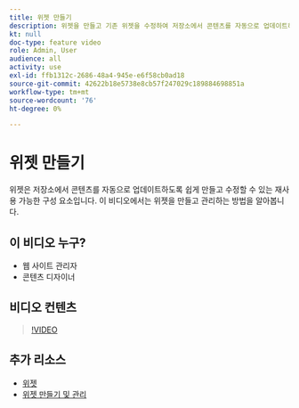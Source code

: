 ```yaml
---
title: 위젯 만들기
description: 위젯을 만들고 기존 위젯을 수정하여 저장소에서 콘텐츠를 자동으로 업데이트하는 방법을 알아보십시오.
kt: null
doc-type: feature video
role: Admin, User
audience: all
activity: use
exl-id: ffb1312c-2686-48a4-945e-e6f58cb0ad18
source-git-commit: 42622b18e5738e8cb57f247029c189884698851a
workflow-type: tm+mt
source-wordcount: '76'
ht-degree: 0%

---
```


# 위젯 만들기

위젯은 저장소에서 콘텐츠를 자동으로 업데이트하도록 쉽게 만들고 수정할 수 있는 재사용 가능한 구성 요소입니다. 이 비디오에서는 위젯을 만들고 관리하는 방법을 알아봅니다.

## 이 비디오 누구?

- 웹 사이트 관리자
- 콘텐츠 디자이너

## 비디오 컨텐츠

>[!VIDEO](https://video.tv.adobe.com/v/343786?quality=12&learn=on)

## 추가 리소스

- [위젯](https://docs.magento.com/user-guide/cms/widgets.html)
- [위젯 만들기 및 관리](https://docs.magento.com/user-guide/cms/widget-create.html)
